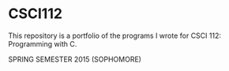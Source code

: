 # CSCI112

This repository is a portfolio of the programs I wrote for CSCI 112: Programming with C.

SPRING SEMESTER 2015 (SOPHOMORE)
